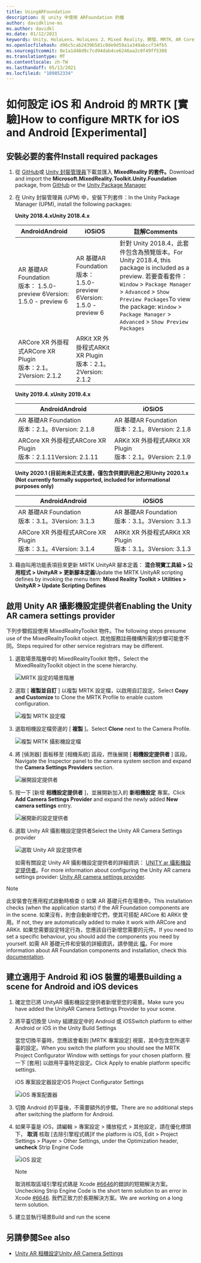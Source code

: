 ```yaml
---
title: UsingARFoundation
description: 在 unity 中使用 ARFoundation 的檔
author: davidkline-ms
ms.author: davidkl
ms.date: 01/12/2021
keywords: Unity、HoloLens、HoloLens 2、Mixed Reality、開發、MRTK、AR Core、AR 套件
ms.openlocfilehash: d96c5cab2439b581c0de9d59a1a349abccf34fb5
ms.sourcegitcommit: 8e1a1d48d9c7cd94dab4ce6246aa2c0f49ff5308
ms.translationtype: MT
ms.contentlocale: zh-TW
ms.lasthandoff: 05/13/2021
ms.locfileid: "109852334"
---
```

# <a name="how-to-configure-mrtk-for-ios-and-android-experimental"></a><span data-ttu-id="820b3-104">如何設定 iOS 和 Android 的 MRTK [實驗]</span><span class="sxs-lookup"><span data-stu-id="820b3-104">How to configure MRTK for iOS and Android [Experimental]</span></span>

## <a name="install-required-packages"></a><span data-ttu-id="820b3-105">安裝必要的套件</span><span class="sxs-lookup"><span data-stu-id="820b3-105">Install required packages</span></span>

1. <span data-ttu-id="820b3-106">從 [GitHub](https://github.com/microsoft/MixedRealityToolkit-Unity/releases/tag/v2.3.0)或 [Unity 封裝管理員](../configuration/usingupm.md)下載並匯入 **MixedReality 的套件。**</span><span class="sxs-lookup"><span data-stu-id="820b3-106">Download and import the **Microsoft.MixedReality.Toolkit.Unity.Foundation** package, from [GitHub](https://github.com/microsoft/MixedRealityToolkit-Unity/releases/tag/v2.3.0) or the [Unity Package Manager](../configuration/usingupm.md)</span></span>

1. <span data-ttu-id="820b3-107">在 Unity 封裝管理員 (UPM) 中，安裝下列套件：</span><span class="sxs-lookup"><span data-stu-id="820b3-107">In the Unity Package Manager (UPM), install the following packages:</span></span>

    <span data-ttu-id="820b3-108">**Unity 2018.4.x**</span><span class="sxs-lookup"><span data-stu-id="820b3-108">**Unity 2018.4.x**</span></span>

    | <span data-ttu-id="820b3-109">**Android**</span><span class="sxs-lookup"><span data-stu-id="820b3-109">**Android**</span></span> | <span data-ttu-id="820b3-110">**iOS**</span><span class="sxs-lookup"><span data-stu-id="820b3-110">**iOS**</span></span> | <span data-ttu-id="820b3-111">註解</span><span class="sxs-lookup"><span data-stu-id="820b3-111">Comments</span></span> |
    | --- | --- | --- |
    | <span data-ttu-id="820b3-112">AR 基礎</span><span class="sxs-lookup"><span data-stu-id="820b3-112">AR Foundation</span></span>  <br/> <span data-ttu-id="820b3-113">版本： 1.5.0-preview 6</span><span class="sxs-lookup"><span data-stu-id="820b3-113">Version: 1.5.0 - preview 6</span></span> | <span data-ttu-id="820b3-114">AR 基礎</span><span class="sxs-lookup"><span data-stu-id="820b3-114">AR Foundation</span></span>  <br/> <span data-ttu-id="820b3-115">版本： 1.5.0-preview 6</span><span class="sxs-lookup"><span data-stu-id="820b3-115">Version: 1.5.0 - preview 6</span></span> | <span data-ttu-id="820b3-116">針對 Unity 2018.4，此套件包含為預覽版本。</span><span class="sxs-lookup"><span data-stu-id="820b3-116">For Unity 2018.4, this package is included as a preview.</span></span> <span data-ttu-id="820b3-117">若要查看套件： `Window` > `Package Manager` > `Advanced` > `Show Preview Packages`</span><span class="sxs-lookup"><span data-stu-id="820b3-117">To view the package: `Window` > `Package Manager` > `Advanced` > `Show Preview Packages`</span></span> |
    | <span data-ttu-id="820b3-118">ARCore XR 外掛程式</span><span class="sxs-lookup"><span data-stu-id="820b3-118">ARCore XR Plugin</span></span> <br/> <span data-ttu-id="820b3-119">版本：2.1。2</span><span class="sxs-lookup"><span data-stu-id="820b3-119">Version: 2.1.2</span></span> | <span data-ttu-id="820b3-120">ARKit XR 外掛程式</span><span class="sxs-lookup"><span data-stu-id="820b3-120">ARKit XR Plugin</span></span> <br/> <span data-ttu-id="820b3-121">版本：2.1。2</span><span class="sxs-lookup"><span data-stu-id="820b3-121">Version: 2.1.2</span></span> | |

    <span data-ttu-id="820b3-122">**Unity 2019.4. x**</span><span class="sxs-lookup"><span data-stu-id="820b3-122">**Unity 2019.4.x**</span></span>

    | <span data-ttu-id="820b3-123">**Android**</span><span class="sxs-lookup"><span data-stu-id="820b3-123">**Android**</span></span> | <span data-ttu-id="820b3-124">**iOS**</span><span class="sxs-lookup"><span data-stu-id="820b3-124">**iOS**</span></span> |
    | --- | --- |
    | <span data-ttu-id="820b3-125">AR 基礎</span><span class="sxs-lookup"><span data-stu-id="820b3-125">AR Foundation</span></span>  <br/> <span data-ttu-id="820b3-126">版本：2.1。8</span><span class="sxs-lookup"><span data-stu-id="820b3-126">Version: 2.1.8</span></span> |  <span data-ttu-id="820b3-127">AR 基礎</span><span class="sxs-lookup"><span data-stu-id="820b3-127">AR Foundation</span></span>  <br/> <span data-ttu-id="820b3-128">版本：2.1。8</span><span class="sxs-lookup"><span data-stu-id="820b3-128">Version: 2.1.8</span></span> |
    | <span data-ttu-id="820b3-129">ARCore XR 外掛程式</span><span class="sxs-lookup"><span data-stu-id="820b3-129">ARCore XR Plugin</span></span> <br/> <span data-ttu-id="820b3-130">版本：2.1.11</span><span class="sxs-lookup"><span data-stu-id="820b3-130">Version: 2.1.11</span></span> | <span data-ttu-id="820b3-131">ARKit XR 外掛程式</span><span class="sxs-lookup"><span data-stu-id="820b3-131">ARKit XR Plugin</span></span> <br/> <span data-ttu-id="820b3-132">版本：2.1。9</span><span class="sxs-lookup"><span data-stu-id="820b3-132">Version: 2.1.9</span></span> |

    <span data-ttu-id="820b3-133">**Unity 2020.1 (目前尚未正式支援，僅包含供資訊用途之用)**</span><span class="sxs-lookup"><span data-stu-id="820b3-133">**Unity 2020.1.x (Not currently formally supported, included for informational purposes only)**</span></span>

    | <span data-ttu-id="820b3-134">**Android**</span><span class="sxs-lookup"><span data-stu-id="820b3-134">**Android**</span></span> | <span data-ttu-id="820b3-135">**iOS**</span><span class="sxs-lookup"><span data-stu-id="820b3-135">**iOS**</span></span> |
    | --- | --- |
    | <span data-ttu-id="820b3-136">AR 基礎</span><span class="sxs-lookup"><span data-stu-id="820b3-136">AR Foundation</span></span>  <br/> <span data-ttu-id="820b3-137">版本：3.1。3</span><span class="sxs-lookup"><span data-stu-id="820b3-137">Version: 3.1.3</span></span> |  <span data-ttu-id="820b3-138">AR 基礎</span><span class="sxs-lookup"><span data-stu-id="820b3-138">AR Foundation</span></span>  <br/> <span data-ttu-id="820b3-139">版本：3.1。3</span><span class="sxs-lookup"><span data-stu-id="820b3-139">Version: 3.1.3</span></span> |
    | <span data-ttu-id="820b3-140">ARCore XR 外掛程式</span><span class="sxs-lookup"><span data-stu-id="820b3-140">ARCore XR Plugin</span></span> <br/> <span data-ttu-id="820b3-141">版本：3.1。4</span><span class="sxs-lookup"><span data-stu-id="820b3-141">Version: 3.1.4</span></span> | <span data-ttu-id="820b3-142">ARKit XR 外掛程式</span><span class="sxs-lookup"><span data-stu-id="820b3-142">ARKit XR Plugin</span></span> <br/> <span data-ttu-id="820b3-143">版本：3.1。3</span><span class="sxs-lookup"><span data-stu-id="820b3-143">Version: 3.1.3</span></span> |

1. <span data-ttu-id="820b3-144">藉由叫用功能表項目來更新 MRTK UnityAR 腳本定義： **混合現實工具組 > 公用程式 > UnityAR > 更新腳本定義**</span><span class="sxs-lookup"><span data-stu-id="820b3-144">Update the MRTK UnityAR scripting defines by invoking the menu item: **Mixed Reality Toolkit > Utilities > UnityAR > Update Scripting Defines**</span></span>

## <a name="enabling-the-unity-ar-camera-settings-provider"></a><span data-ttu-id="820b3-145">啟用 Unity AR 攝影機設定提供者</span><span class="sxs-lookup"><span data-stu-id="820b3-145">Enabling the Unity AR camera settings provider</span></span>

<span data-ttu-id="820b3-146">下列步驟假設使用 MixedRealityToolkit 物件。</span><span class="sxs-lookup"><span data-stu-id="820b3-146">The following steps presume use of the MixedRealityToolkit object.</span></span> <span data-ttu-id="820b3-147">其他服務註冊機構所需的步驟可能會不同。</span><span class="sxs-lookup"><span data-stu-id="820b3-147">Steps required for other service registrars may be different.</span></span>

1. <span data-ttu-id="820b3-148">選取場景階層中的 MixedRealityToolkit 物件。</span><span class="sxs-lookup"><span data-stu-id="820b3-148">Select the MixedRealityToolkit object in the scene hierarchy.</span></span>

    ![MRTK 設定的場景階層](../features/images/MRTK_ConfiguredHierarchy.png)

1. <span data-ttu-id="820b3-150">選取 [ **複製並自訂** ] 以複製 MRTK 設定檔，以啟用自訂設定。</span><span class="sxs-lookup"><span data-stu-id="820b3-150">Select **Copy and Customize** to Clone the MRTK Profile to enable custom configuration.</span></span>

    ![複製 MRTK 設定檔](../features/images/camera-system/CloneProfileARFoundation.png)

1. <span data-ttu-id="820b3-152">選取相機設定檔旁邊的 [ **複製** ]。</span><span class="sxs-lookup"><span data-stu-id="820b3-152">Select **Clone** next to the Camera Profile.</span></span>

    ![複製 MRTK 攝影機設定檔](../features/images/camera-system/CloneCameraProfileARFoundation.png)

1. <span data-ttu-id="820b3-154">將 [偵測器] 面板移至 [相機系統] 區段，然後展開 [ **相機設定提供者** ] 區段。</span><span class="sxs-lookup"><span data-stu-id="820b3-154">Navigate the Inspector panel to the camera system section and expand the **Camera Settings Providers** section.</span></span>

    ![展開設定提供者](../features/images/camera-system/ExpandProviders.png)

1. <span data-ttu-id="820b3-156">按一下 [新增 **相機設定提供者** ]，並展開新加入的 **新相機設定** 專案。</span><span class="sxs-lookup"><span data-stu-id="820b3-156">Click **Add Camera Settings Provider** and expand the newly added **New camera settings** entry.</span></span>

    ![展開新的設定提供者](../features/images/camera-system/ExpandNewProvider.png)

1. <span data-ttu-id="820b3-158">選取 Unity AR 攝影機設定提供者</span><span class="sxs-lookup"><span data-stu-id="820b3-158">Select the Unity AR Camera Settings provider</span></span>

    ![選取 Unity AR 設定提供者](../features/images/camera-system/SelectUnityArSettings.png)

    <span data-ttu-id="820b3-160">如需有關設定 Unity AR 攝影機設定提供者的詳細資訊： [UNITY ar 攝影機設定提供者](../features/camera-system/unity-ar-camera-settings.md)。</span><span class="sxs-lookup"><span data-stu-id="820b3-160">For more information about configuring the Unity AR camera settings provider: [Unity AR camera settings provider](../features/camera-system/unity-ar-camera-settings.md).</span></span>

> [!NOTE]
> <span data-ttu-id="820b3-161">此安裝會在應用程式啟動時檢查 () 如果 AR 基礎元件在場景中。</span><span class="sxs-lookup"><span data-stu-id="820b3-161">This installation checks (when the application starts) if the AR Foundation components are in the scene.</span></span> <span data-ttu-id="820b3-162">如果沒有，則會自動新增它們，使其可搭配 ARCore 和 ARKit 使用。</span><span class="sxs-lookup"><span data-stu-id="820b3-162">If not, they are automatically added to make it work with ARCore and ARKit.</span></span>
> <span data-ttu-id="820b3-163">如果您需要設定特定行為，您應該自行新增您需要的元件。</span><span class="sxs-lookup"><span data-stu-id="820b3-163">If you need to set a specific behaviour, you should add the components you need by yourself.</span></span>
> <span data-ttu-id="820b3-164">如需 AR 基礎元件和安裝的詳細資訊，請參閱此 [檔](https://docs.unity3d.com/Packages/com.unity.xr.arfoundation@2.2/manual/index.html#samples)。</span><span class="sxs-lookup"><span data-stu-id="820b3-164">For more information about AR Foundation components and installation, check this [documentation](https://docs.unity3d.com/Packages/com.unity.xr.arfoundation@2.2/manual/index.html#samples).</span></span>

## <a name="building-a-scene-for-android-and-ios-devices"></a><span data-ttu-id="820b3-165">建立適用于 Android 和 iOS 裝置的場景</span><span class="sxs-lookup"><span data-stu-id="820b3-165">Building a scene for Android and iOS devices</span></span>

1. <span data-ttu-id="820b3-166">確定您已將 UnityAR 攝影機設定提供者新增至您的場景。</span><span class="sxs-lookup"><span data-stu-id="820b3-166">Make sure you have added the UnityAR Camera Settings Provider to your scene.</span></span>

1. <span data-ttu-id="820b3-167">將平臺切換至 Unity 組建設定中的 Android 或 iOS</span><span class="sxs-lookup"><span data-stu-id="820b3-167">Switch platform to either Android or iOS in the Unity Build Settings</span></span>

    <span data-ttu-id="820b3-168">當您切換平臺時，您應該會看到 [MRTK 專案設定] 視窗，其中包含您所選平臺的設定。</span><span class="sxs-lookup"><span data-stu-id="820b3-168">When you switch the platform you should see the MRTK Project Configurator Window with settings for your chosen platform.</span></span>  <span data-ttu-id="820b3-169">按一下 [套用] 以啟用平臺特定設定。</span><span class="sxs-lookup"><span data-stu-id="820b3-169">Click Apply to enable platform specific settings.</span></span>

    <span data-ttu-id="820b3-170">iOS 專案設定器設定</span><span class="sxs-lookup"><span data-stu-id="820b3-170">iOS Project Configurator Settings</span></span>

    ![iOS 專案配置器](../features/images/camera-system/MRTKProjectConfigurator.png)

1. <span data-ttu-id="820b3-172">切換 Android 的平臺後，不需要額外的步驟。</span><span class="sxs-lookup"><span data-stu-id="820b3-172">There are no additional steps after switching the platform for Android.</span></span>

1. <span data-ttu-id="820b3-173">如果平臺是 iOS，請編輯 > 專案設定 > 播放程式 > 其他設定，請在優化標頭下， **取消** 核取 [去除引擎程式碼]</span><span class="sxs-lookup"><span data-stu-id="820b3-173">If the platform is iOS, Edit > Project Settings > Player > Other Settings, under the Optimization header, **uncheck** Strip Engine Code</span></span>

    ![iOS 設定](../features/images/camera-system/UncheckStripEngineCodeiOS.png)

    > [!NOTE]
    > <span data-ttu-id="820b3-175">取消核取區域引擎程式碼是 Xcode [#6646](https://github.com/microsoft/MixedRealityToolkit-Unity/issues/6646)的錯誤的短期解決方案。</span><span class="sxs-lookup"><span data-stu-id="820b3-175">Unchecking Strip Engine Code is the short term solution to an error in Xcode [#6646](https://github.com/microsoft/MixedRealityToolkit-Unity/issues/6646).</span></span>  <span data-ttu-id="820b3-176">我們正致力於長期解決方案。</span><span class="sxs-lookup"><span data-stu-id="820b3-176">We are working on a long term solution.</span></span>

1. <span data-ttu-id="820b3-177">建立並執行場景</span><span class="sxs-lookup"><span data-stu-id="820b3-177">Build and run the scene</span></span>

## <a name="see-also"></a><span data-ttu-id="820b3-178">另請參閱</span><span class="sxs-lookup"><span data-stu-id="820b3-178">See also</span></span>

- [<span data-ttu-id="820b3-179">Unity AR 相機設定</span><span class="sxs-lookup"><span data-stu-id="820b3-179">Unity AR Camera Settings</span></span>](../features/camera-system/unity-ar-camera-settings.md)
